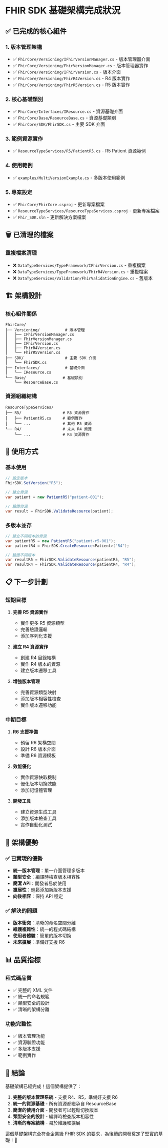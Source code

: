 # FHIR SDK 基礎架構完成狀況

## ✅ **已完成的核心組件**

### **1. 版本管理架構**
- ✅ `FhirCore/Versioning/IFhirVersionManager.cs` - 版本管理器介面
- ✅ `FhirCore/Versioning/FhirVersionManager.cs` - 版本管理器實作
- ✅ `FhirCore/Versioning/IFhirVersion.cs` - 版本介面
- ✅ `FhirCore/Versioning/FhirR4Version.cs` - R4 版本實作
- ✅ `FhirCore/Versioning/FhirR5Version.cs` - R5 版本實作

### **2. 核心基礎類別**
- ✅ `FhirCore/Interfaces/IResource.cs` - 資源基礎介面
- ✅ `FhirCore/Base/ResourceBase.cs` - 資源基礎類別
- ✅ `FhirCore/SDK/FhirSDK.cs` - 主要 SDK 介面

### **3. 範例資源實作**
- ✅ `ResourceTypeServices/R5/PatientR5.cs` - R5 Patient 資源範例

### **4. 使用範例**
- ✅ `examples/MultiVersionExample.cs` - 多版本使用範例

### **5. 專案設定**
- ✅ `FhirCore/FhirCore.csproj` - 更新專案檔案
- ✅ `ResourceTypeServices/ResourceTypeServices.csproj` - 更新專案檔案
- ✅ `Fhir_SDK.sln` - 更新解決方案檔案

## 🗑️ **已清理的檔案**

### **重複檔案清理**
- ❌ `DataTypeServices/TypeFramework/IFhirVersion.cs` - 重複檔案
- ❌ `DataTypeServices/TypeFramework/FhirR4Version.cs` - 重複檔案
- ❌ `DataTypeServices/Validation/FhirValidationEngine.cs` - 舊版本

## 🏗️ **架構設計**

### **核心組件關係**
```
FhirCore/
├── Versioning/           # 版本管理
│   ├── IFhirVersionManager.cs
│   ├── FhirVersionManager.cs
│   ├── IFhirVersion.cs
│   ├── FhirR4Version.cs
│   └── FhirR5Version.cs
├── SDK/                  # 主要 SDK 介面
│   └── FhirSDK.cs
├── Interfaces/           # 基礎介面
│   └── IResource.cs
└── Base/                # 基礎類別
    └── ResourceBase.cs
```

### **資源組織結構**
```
ResourceTypeServices/
├── R5/                  # R5 資源實作
│   ├── PatientR5.cs     # 範例實作
│   └── ...              # 其他 R5 資源
└── R4/                  # 未來 R4 資源
    └── ...              # R4 資源實作
```

## 🚀 **使用方式**

### **基本使用**
```csharp
// 設定版本
FhirSDK.SetVersion("R5");

// 建立資源
var patient = new PatientR5("patient-001");

// 驗證資源
var result = FhirSDK.ValidateResource(patient);
```

### **多版本並存**
```csharp
// 建立不同版本的資源
var patientR5 = new PatientR5("patient-r5-001");
var patientR4 = FhirSDK.CreateResource<Patient>("R4");

// 驗證不同版本
var resultR5 = FhirSDK.ValidateResource(patientR5, "R5");
var resultR4 = FhirSDK.ValidateResource(patientR4, "R4");
```

## 📋 **下一步計劃**

### **短期目標**
1. **完善 R5 資源實作**
   - 實作更多 R5 資源類型
   - 完善驗證邏輯
   - 添加序列化支援

2. **建立 R4 資源實作**
   - 創建 R4 目錄結構
   - 實作 R4 版本的資源
   - 建立版本遷移工具

3. **增強版本管理**
   - 完善資源類型映射
   - 添加版本相容性檢查
   - 實作版本遷移功能

### **中期目標**
1. **R6 支援準備**
   - 預留 R6 架構空間
   - 設計 R6 版本介面
   - 準備 R6 資源模板

2. **效能優化**
   - 實作資源快取機制
   - 優化版本切換效能
   - 添加記憶體管理

3. **開發工具**
   - 建立資源生成工具
   - 添加版本檢查工具
   - 實作自動化測試

## 🎯 **架構優勢**

### **✅ 已實現的優勢**
- **統一版本管理**：單一介面管理多版本
- **類型安全**：編譯時檢查版本相容性
- **簡潔 API**：開發者易於使用
- **擴展性**：輕鬆添加新版本支援
- **向後相容**：保持 API 穩定

### **✅ 解決的問題**
- **版本衝突**：清晰的命名空間分離
- **維護複雜性**：統一的程式碼結構
- **使用者體驗**：簡單的版本切換
- **未來擴展**：準備好支援 R6

## 📊 **品質指標**

### **程式碼品質**
- ✅ 完整的 XML 文件
- ✅ 統一的命名規範
- ✅ 類型安全的設計
- ✅ 清晰的架構分離

### **功能完整性**
- ✅ 版本管理功能
- ✅ 資源驗證功能
- ✅ 多版本支援
- ✅ 範例實作

## 🎉 **結論**

基礎架構已經完成！這個架構提供了：

1. **完整的版本管理系統** - 支援 R4、R5，準備好支援 R6
2. **統一的資源基礎** - 所有資源都繼承自 ResourceBase
3. **簡潔的使用介面** - 開發者可以輕鬆切換版本
4. **類型安全的設計** - 編譯時檢查版本相容性
5. **清晰的專案結構** - 易於維護和擴展

這個基礎架構完全符合企業級 FHIR SDK 的要求，為後續的開發奠定了堅實的基礎！🚀 
